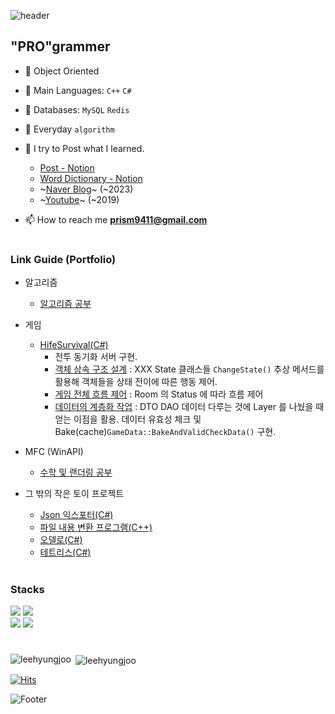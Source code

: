 
![header](https://capsule-render.vercel.app/api?type=waving&height=120&section=header)
<h2 align="left">"PRO"grammer</h2>

- 🧩 Object Oriented
- 🚀 Main Languages: `C++` `C#`
- 💾 Databases: `MySQL` `Redis`
- 🧠 Everyday `algorithm`
  
- 📝 I try to Post what I learned.
  - [Post - Notion](https://prism9411.notion.site/5b8b3377027f44db8230fb565d7d712a?v=809b8d133f714ff6beb93d4d609d3bd5&pvs=4)
  - [Word Dictionary - Notion](https://prism9411.notion.site/53708fe4bd964cc0a8f5218f0a70e391?v=54118706e45e4d7da6aec5dd0ce80146&pvs=4)
  - ~[Naver Blog](https://blog.naver.com/sj_artist)~ (~2023)
  - ~[Youtube](https://www.youtube.com/@user-jv4ox4sr4v/featured)~ (~2019)

    
- 📫 How to reach me **prism9411@gmail.com**

#

<h3 align="left">Link Guide (Portfolio) </h3>

- 알고리즘
  - [알고리즘 공부](https://github.com/LeeHyungJoo/learn_Algorithm)

- 게임
  - [HifeSurvival(C#)](https://github.com/KKangTaee/HifeSurvival)
      - 전투 동기화 서버 구현.
      - [객체 상속 구조 설계](https://github.com/KKangTaee/HifeSurvival/blob/master/HifeSurvival/RealtimeServer/Server/Entity/Entity.cs) : XXX State 클래스들 `ChangeState()` 추상 메서드를 활용해 객체들을 상태 전이에 따른 행동 제어.
      - [게임 전체 흐름 제어](https://github.com/KKangTaee/HifeSurvival/blob/master/HifeSurvival/RealtimeServer/Server/Room/GameRoom.cs) : Room 의 Status 에 따라 흐름 제어
      - [데이터의 계층화 작업](https://github.com/KKangTaee/HifeSurvival/blob/master/HifeSurvival/RealtimeServer/Server/GameData/GameData.cs) : DTO DAO 데이터 다루는 것에 Layer 를 나눴을 때 얻는 이점을 활용. 데이터 유효성 체크 및 Bake(cache)`GameData::BakeAndValidCheckData()` 구현.
  
- MFC (WinAPI)
  - [수학 및 랜더링 공부](https://github.com/LeeHyungJoo/learn_MFC)

- 그 밖의 작은 토이 프로젝트
  - [Json 익스포터(C#)](https://github.com/LeeHyungJoo/toy_exceltojsonexporter)
  - [파일 내용 변환 프로그램(C++)](https://github.com/LeeHyungJoo/toy_DocsMod)
  - [오델로(C#)](https://github.com/LeeHyungJoo/toy_othello)
  - [테트리스(C#)](https://github.com/LeeHyungJoo/toy_tetris)


#

<h3 align="left">Stacks</h3>
<div align=left>
  <img src="https://img.shields.io/badge/c++-00599C?style=for-the-badge&logo=c%2B%2B&logoColor=white">
  <img src="https://img.shields.io/badge/c%23-512BD4?style=for-the-badge&logo=csharp&logoColor=white">
  <br>

  <img src="https://img.shields.io/badge/redis-DC382D?style=for-the-badge&logo=redis&logoColor=white">
  <img src="https://img.shields.io/badge/MySql-4479A1?style=for-the-badge&logo=mysql&logoColor=white">

</div>

#


<p><img align="left" src="https://github-readme-stats.vercel.app/api/top-langs?username=leehyungjoo&show_icons=true&locale=en&layout=compact&theme=tokyonight" alt="leehyungjoo" /></p>



<p>&nbsp;<img align="center" src="https://github-readme-stats.vercel.app/api?username=leehyungjoo&show_icons=true&locale=en" alt="leehyungjoo" /></p>

[![Hits](https://hits.seeyoufarm.com/api/count/incr/badge.svg?url=https%3A%2F%2Fgithub.com%2FLeeHyungJoo&count_bg=%23A6AF32&title_bg=%23555555&icon=&icon_color=%23E7E7E7&title=hits&edge_flat=false)](https://hits.seeyoufarm.com)                

![Footer](https://capsule-render.vercel.app/api?type=waving&height=120&section=footer)
